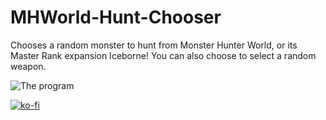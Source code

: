 # MHWorld-Hunt-Chooser
 Chooses a random monster to hunt from Monster Hunter World, or its Master Rank expansion Iceborne! You can also choose to select a random weapon.

![The program](https://i.imgur.com/sFdK0oB.png)

[![ko-fi](https://ko-fi.com/img/githubbutton_sm.svg)](https://ko-fi.com/I2I65IWZG)

